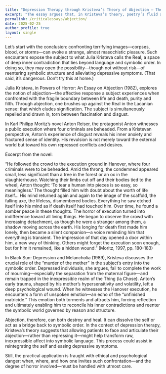 ```yaml
---
title: "Depression Therapy through Kristeva’s Theory of Abjection — The Phenomenon of Disgust in Anton Reiser"
excerpt: "The essay argues that, in Kristeva’s theory, poetry’s fluid and deconstructive language opens a path for transforming loss and depression, whereas the novel’s rigid symbolic unity reinforces emotional stagnation and the illusion of wholeness."
permalink: /criticalessays/abjection/
date: 2025-02-25
author_profile: true
layout: single
---
```


Let’s start with the conclusion: confronting terrifying images—corpses, blood, or storms—can evoke a strange, almost masochistic pleasure. Such encounters expose the subject to what Julia Kristeva calls the Real, a space of deep inner contradiction that lies beyond language and symbolic order. In doing so, they may open the possibility—though not without risk—of reentering symbolic structure and alleviating depressive symptoms.
(That said, it’s dangerous. Don’t try this at home.)

Julia Kristeva, in Powers of Horror: An Essay on Abjection (1982), explores the notion of abjection—the affective response a subject experiences when confronted with the fragile boundary between life and death, purity and filth. Through abjection, one brushes up against the Real in the Lacanian sense: that which eludes signification. The subject is simultaneously repelled and drawn in, torn between fascination and disgust.

In Karl Philipp Moritz’s novel Anton Reiser, the protagonist Anton witnesses a public execution where four criminals are beheaded. From a Kristevan perspective, Anton’s experience of disgust reveals his inner anxiety and fractured sense of identity. His revulsion is not merely toward the external world but toward his own repressed conflicts and desires.

Excerpt from the novel:

“He followed the crowd to the execution ground in Hanover, where four criminals were to be beheaded. Amid the throng, the condemned appeared small, less significant than a tree in the forest or an ox in the slaughterhouse. Watching their limbs cut off and their bodies tied to the wheel, Anton thought: ‘To tear a human into pieces is so easy, so meaningless.’ The thought filled him with doubt about the worth of life itself... His mind returned again and again to the image of the scaffold, the falling axe, the lifeless, dismembered bodies.
Everything he saw etched itself into his mind as if death itself had touched him. Over time, he found a somber peace in these thoughts. The horror of execution turned into indifference toward all living things. He began to observe the crowd with increasing detachment, as though he were a stranger among them, a shadow moving across the earth. His longing for death first made him lonely, then became a silent companion—a voice reminding him that everything is transient. The impression of that day opened a door within him, a new way of thinking. Others might forget the execution soon enough, but for him it remained, like a hidden wound.”
(Moritz, 1997, pp. 180–183)

In Black Sun: Depression and Melancholia (1989), Kristeva discusses the crucial role of the “murder of the mother” in the subject’s entry into the symbolic order. Depressed individuals, she argues, fail to complete the work of mourning—especially the separation from the maternal figure—and remain trapped in the inexpressible realm of the Thing (la Chose). Anton’s early trauma, shaped by his mother’s hypersensitivity and volatility, left a deep psychological wound. When he witnesses the Hanover execution, he encounters a form of unspoken emotion—an echo of the “unfinished matricide.” This emotion both torments and attracts him, forcing reflection and ultimately enabling him to reconcile his inner contradictions and reenter the symbolic world governed by reason and structure.

Abjection, therefore, can both destroy and heal. It can dissolve the self or act as a bridge back to symbolic order. In the context of depression therapy, Kristeva’s theory suggests that allowing patients to face and articulate their abjection—rather than repressing it—might help transform raw, inexpressible affect into symbolic language. This process could assist in reintegrating the self and easing depressive symptoms.

Still, the practical application is fraught with ethical and psychological danger: when, where, and how one invites such confrontation—and the degree of horror involved—must be handled with utmost care.
